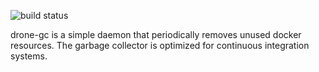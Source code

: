 ![build status](https://beta.drone.io/api/badges/drone/drone-gc/status.svg)

drone-gc is a simple daemon that periodically removes unused docker resources. The garbage collector is optimized for continuous integration systems.
